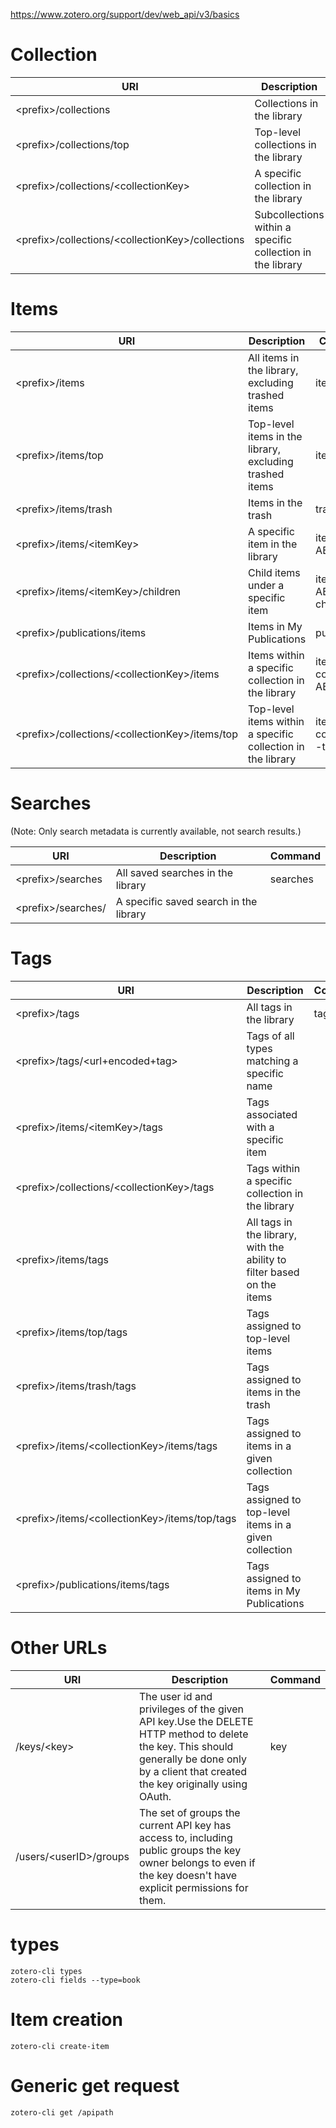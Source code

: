 https://www.zotero.org/support/dev/web_api/v3/basics

# Collection

| URI | Description | Command |  
|---|---|---|
| &lt;prefix>/collections | Collections in the library | collections |
| &lt;prefix>/collections/top | Top-level collections in the library | collections --top |
| &lt;prefix>/collections/&lt;collectionKey> | A specific collection in the library | collections --key ABC |
| &lt;prefix>/collections/&lt;collectionKey>/collections | Subcollections within a specific collection in the library | |

# Items

| URI | Description | Command |
|---|---|---|
| &lt;prefix>/items | All items in the library, excluding trashed items | items |
| &lt;prefix>/items/top | Top-level items in the library, excluding trashed items | items --top |
| &lt;prefix>/items/trash | Items in the trash | trash |
| &lt;prefix>/items/&lt;itemKey> | A specific item in the library | item --key ABC |
| &lt;prefix>/items/&lt;itemKey>/children | Child items under a specific item | item --key ABC --children |
| &lt;prefix>/publications/items | Items in My Publications | publications |
| &lt;prefix>/collections/&lt;collectionKey>/items | Items within a specific collection in the library | items --collection ABC|
| &lt;prefix>/collections/&lt;collectionKey>/items/top | Top-level items within a specific collection in the library | items  --collection --top |

# Searches
(Note: Only search metadata is currently available, not search results.)

| URI | Description | Command |
|---|---|---|
|&lt;prefix>/searches	| All saved searches in the library | searches |
|&lt;prefix>/searches/<searchKey>	| A specific saved search in the library | |

# Tags
| URI | Description | Command |
|---|---|---|
| &lt;prefix>/tags | All tags in the library | tags |
| &lt;prefix>/tags/&lt;url+encoded+tag> | Tags of all types matching a specific name | |
| &lt;prefix>/items/&lt;itemKey>/tags | Tags associated with a specific item | |
| &lt;prefix>/collections/&lt;collectionKey>/tags | Tags within a specific collection in the library | |
| &lt;prefix>/items/tags | All tags in the library, with the ability to filter based on the items | |
| &lt;prefix>/items/top/tags | Tags assigned to top-level items | |
| &lt;prefix>/items/trash/tags | Tags assigned to items in the trash | |
| &lt;prefix>/items/&lt;collectionKey>/items/tags | Tags assigned to items in a given collection | |
| &lt;prefix>/items/&lt;collectionKey>/items/top/tags | Tags assigned to top-level items in a given collection | |
| &lt;prefix>/publications/items/tags | Tags assigned to items in My Publications | |

# Other URLs
| URI | Description | Command |
|---|---|---|
| /keys/&lt;key> | The user id and privileges of the given API key.Use the DELETE HTTP method to delete the key. This should generally be done only by a client that created the key originally using OAuth. | key |
| /users/&lt;userID>/groups | The set of groups the current API key has access to, including public groups the key owner belongs to even if the key doesn't have explicit permissions for them. | |

# types

```
zotero-cli types
zotero-cli fields --type=book
```

# Item creation

```
zotero-cli create-item
```

# Generic get request
```
zotero-cli get /apipath
```
